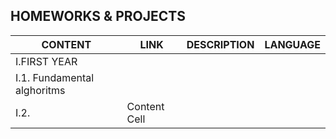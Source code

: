 HOMEWORKS & PROJECTS 
---------------------

|    CONTENT   |    LINK       | DESCRIPTION | LANGUAGE |
| -------------| ------------- | ----------- |----------|
| I.FIRST YEAR |                                        |
| I.1. Fundamental alghoritms|  |             |
| I.2.   | Content Cell  |             |
